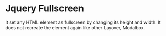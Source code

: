 Jquery Fullscreen
=================

It set any HTML element as fullscreen by changing its height and width. It does not recreate the element again like other Layover, Modalbox.
